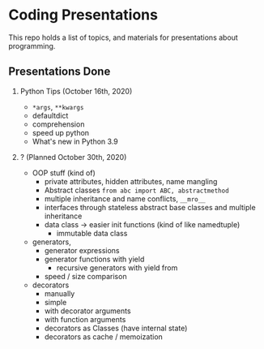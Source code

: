 # Coding Presentations

This repo holds a list of topics, and materials for presentations about programming.

## Presentations Done

1. Python Tips (October 16th, 2020)
	* `*args`, `**kwargs`
	* defaultdict
	* comprehension
	* speed up python
	* What's new in Python 3.9

2. ? (Planned October 30th, 2020)
	* OOP stuff (kind of)
		* private attributes, hidden attributes, name mangling
		* Abstract classes `from abc import ABC, abstractmethod`
		* multiple inheritance and name conflicts, `__mro__`
		* interfaces through stateless abstract base classes and multiple inheritance
		* data class -> easier init functions (kind of like namedtuple)
			* immutable data class
	* generators,
		* generator expressions
		* generator functions with yield
			* recursive generators with yield from
		* speed / size comparison
	* decorators
		* manually
		* simple
		* with decorator arguments
		* with function arguments
		* decorators as Classes (have internal state)
		* decorators as cache / memoization
